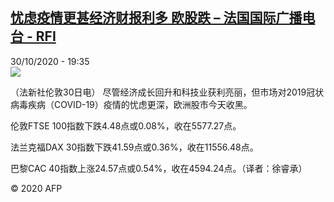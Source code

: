 <!--1604087773000-->
[忧虑疫情更甚经济财报利多 欧股跌 – 法国国际广播电台 - RFI](http://www.rfi.fr//cn/contenu/20201030-%E5%BF%A7%E8%99%91%E7%96%AB%E6%83%85%E6%9B%B4%E7%94%9A%E7%BB%8F%E6%B5%8E%E8%B4%A2%E6%8A%A5%E5%88%A9%E5%A4%9A-%E6%AC%A7%E8%82%A1%E8%B7%8C)
------

<div>30/10/2020 - 19:35</div><img src="https://s.rfi.fr/media/display/6c33dc1c-1ae2-11eb-9651-005056bff430/w:310/p:16x9/eco0001b.201031023502.jpg"><div class="t-content__body u-clearfix"><p>（法新社伦敦30日电）    尽管经济成长回升和科技业获利亮丽，但市场对2019冠状病毒疾病（COVID-19）疫情的忧虑更深，欧洲股市今天收黑。</p><p>    伦敦FTSE 100指数下跌4.48点或0.08%，收在5577.27点。</p><p>    法兰克福DAX 30指数下跌41.59点或0.36%，收在11556.48点。</p><p>    巴黎CAC 40指数上涨24.57点或0.54%，收在4594.24点。（译者：徐睿承）</p><p class="t-copyright">© 2020 AFP</p>        </div>
